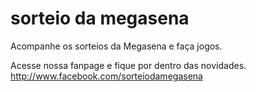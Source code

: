 # sorteio da megasena
Acompanhe os sorteios da Megasena e faça jogos.

Acesse nossa fanpage e fique por dentro das novidades.
http://www.facebook.com/sorteiodamegasena